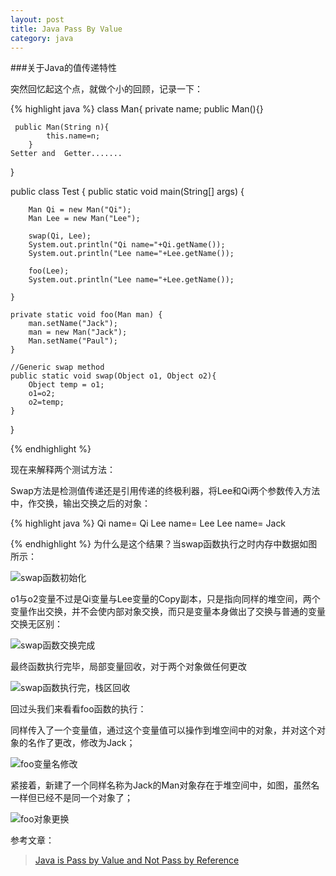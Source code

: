 ```yaml
---
layout: post
title: Java Pass By Value
category: java
---
```

###关于Java的值传递特性

突然回忆起这个点，就做个小的回顾，记录一下：

{% highlight java %}
class Man{
     private name;
     public Man(){}
         
     public Man(String n){
            this.name=n;
        }
    Setter and  Getter.......
}

public class Test {
    public static void main(String[] args) {
         
        Man Qi = new Man("Qi"); 
        Man Lee = new Man("Lee"); 
         
        swap(Qi, Lee);
        System.out.println("Qi name="+Qi.getName());
        System.out.println("Lee name="+Lee.getName());
         
        foo(Lee);
        System.out.println("Lee name="+Lee.getName());
         
    }
 
    private static void foo(Man man) { 
        man.setName("Jack"); 
        man = new Man("Jack"); 
        Man.setName("Paul"); 
    }
 
    //Generic swap method
    public static void swap(Object o1, Object o2){
        Object temp = o1;
        o1=o2;
        o2=temp;
    }
}

{% endhighlight %}

现在来解释两个测试方法：

Swap方法是检测值传递还是引用传递的终极利器，将Lee和Qi两个参数传入方法中，作交换，输出交换之后的对象：

{% highlight java %}
Qi name=  Qi
Lee name= Lee
Lee name= Jack

{% endhighlight %}
为什么是这个结果？当swap函数执行之时内存中数据如图所示：

![swap函数初始化](/assets/img/2015150322/swap_begin.PNG)

o1与o2变量不过是Qi变量与Lee变量的Copy副本，只是指向同样的堆空间，两个变量作出交换，并不会使内部对象交换，而只是变量本身做出了交换与普通的变量交换无区别：

![swap函数交换完成](/assets/img/2015150322/swap_over.PNG)

最终函数执行完毕，局部变量回收，对于两个对象做任何更改

![swap函数执行完，栈区回收](/assets/img/2015150322/swap_none.PNG)

回过头我们来看看foo函数的执行：

同样传入了一个变量值，通过这个变量值可以操作到堆空间中的对象，并对这个对象的名作了更改，修改为Jack；

![foo变量名修改](/assets/img/2015150322/foo_begin.PNG)

紧接着，新建了一个同样名称为Jack的Man对象存在于堆空间中，如图，虽然名一样但已经不是同一个对象了；

![foo对象更换](/assets/img/2015150322/foo_over.PNG)





















参考文章：

>[Java is Pass by Value and Not Pass by Reference](http://www.journaldev.com/3884/java-is-pass-by-value-and-not-pass-by-reference )